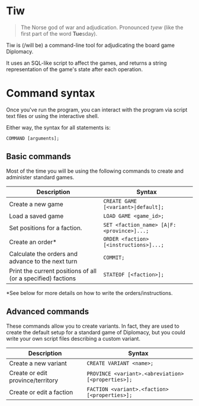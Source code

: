 # Tiw
> The Norse god of war and adjudication.
> Pronounced _tyew_ (like the first part of the word **Tue**sday).

Tiw is (/will be) a command-line tool for adjudicating the
board game Diplomacy.

It uses an SQL-like script to affect the games, and returns
a string representation of the game's state after each
operation.

# Command syntax
Once you've run the program, you can interact with the program via script text files or using the interactive shell.

Either way, the syntax for all statements is:

```COMMAND [arguments];```

## Basic commands
Most of the time you will be using the following commands to create and administer standard 
games.

| Description                                                  | Syntax                                         | 
|--------------------------------------------------------------|------------------------------------------------|
| Create a new game                                            | ```CREATE GAME [<variant>\|default];```        | 
| Load a saved game                                            | ```LOAD GAME <game_id>;```                     | 
| Set positions for a faction.                                 | ```SET <faction_name> [A\|F:<province>]...;``` | 
| Create an order*                                             | ```ORDER <faction> [<instructions>]...;```     |
| Calculate the orders and advance to the next turn            | ```COMMIT;```                                  |
| Print the current positions of all (or a specified) factions | ```STATEOF [<faction>];```                     |

*See below for more details on how to write the orders/instructions.

## Advanced commands
These commands allow you to create variants. In fact, they are used to create the default setup 
for a standard game of Diplomacy, but you could write your own script files describing a custom
variant.

| Description                       | Syntax                                                 | 
|-----------------------------------|--------------------------------------------------------|
| Create a new variant              | ```CREATE VARIANT <name>;```                           | 
| Create or edit province/territory | ```PROVINCE <variant>.<abreviation> [<properties>];``` |
| Create or edit a faction          | ```FACTION <variant>.<faction> [<properties>];```      |